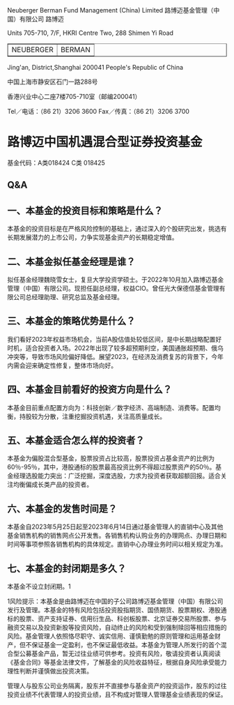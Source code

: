 Neuberger Berman Fund Management (China) Limited 路博迈基金管理（中国）有限公司 路博迈

Units 705-710, 7/F, HKRI Centre Two, 288 Shimen Yi Road

<table border="1" ><tr>
<td colspan="1" rowspan="1">NEUBERGER</td>
<td colspan="1" rowspan="1">BERMAN</td>
</tr></table>

Jing'an, District,Shanghai 200041 People's Republic of China

中国上海市静安区石门一路288号

香港兴业中心二座7楼705-710室（邮编200041）

Tel／电话：（86 21）3206 3600 Fax／传真：（86 21）3206 3700

# 路博迈中国机遇混合型证券投资基金

基金代码：A类018424 C类 018425

## Q&A

## 一、本基金的投资目标和策略是什么？

本基金的投资目标是在严格风险控制的基础上，通过深入的个股研究出发，挑选有长期发展潜力的上市公司，力争实现基金资产的长期稳定增值。

## 二、本基金拟任基金经理是谁？

拟任基金经理魏晓雪女士，复旦大学投资学硕士。于2022年10月加入路博迈基金管理（中国）有限公司。现担任副总经理，权益CIO。曾任光大保德信基金管理有限公司总经理助理、研究总监及基金经理。

## 三、本基金的策略优势是什么？

我们看好2023年权益市场机会，当前A股估值处较低区间，是中长期战略配置好时机，适合投资者入场。2022年出现了较多超预期利空，美国通胀超预期、俄乌冲突等，导致市场风险偏好降低。展望2023，在经济及消费复苏的背景下，今年内需会迎来确定性修复，整体市场向好。

## 四、本基金目前看好的投资方向是什么？

本基金目前重点配置方向为：科技创新／数字经济、高端制造、消费等。配置均衡，持股较为分散，注重挖掘投资机遇，关注高质量成长。

## 五、本基金适合怎么样的投资者？

本基金为偏股混合型基金，股票投资占比较高，股票投资占基金资产的比例为60％-95％，其中，港股通标的股票最高投资比例不得超过股票资产的50％。基金经理选股能力突出：广泛挖掘，深度选股，力求为投资者获取超额回报。适合关注均衡偏成长类产品的投资者。

## 六、本基金的发售时间是？

本基金自2023年5月25日起至2023年6月14日通过基金管理人的直销中心及其他基金销售机构的销售网点公开发售。各销售机构认购业务的办理网点、办理日期和时间等事项参照各销售机构的具体规定。直销中心办理业务时间以相关规定为准。

## 七、本基金的封闭期是多久？

本基金不设立封闭期。1

1风险提示：本基金是由路博迈在中国的子公司路博迈基金管理（中国）有限公司发行及管理。本基金的特有风险包括投资股指期货、国债期货、股票期权、港股通标的股票、资产支持证券、信用衍生品、科创板股票、北京证券交易所股票、参与融资交易以及投资新股等投资风险，自动终止的风险和受到强制赎回等相应措施的风险。基金管理人依照恪尽职守、诚实信用、谨慎勤勉的原则管理和运用基金财产，但不保证基金一定盈利，也不保证最低收益。本基金为管理人所发行的首个混合型公募基金产品，暂无过往业绩可供参考。投资有风险，敬请投资者认真阅读《基金合同》等基金法律文件，了解基金的风险收益特征，根据自身风险承受能力理性判断并谨慎做出投资决策。

管理人与股东公司业务隔离，股东并不直接参与基金资产的投资运作，股东的过往投资业绩不代表管理人的投资业绩，且不构成对管理人管理基金业绩表现的保证。

